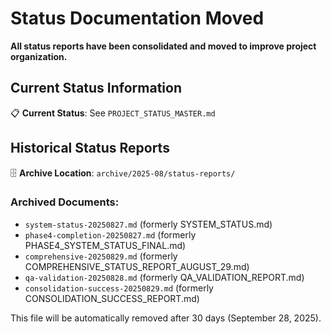 # Status Documentation Moved

**All status reports have been consolidated and moved to improve project organization.**

## Current Status Information
📋 **Current Status**: See `PROJECT_STATUS_MASTER.md`

## Historical Status Reports
🗄️ **Archive Location**: `archive/2025-08/status-reports/`

### Archived Documents:
- `system-status-20250827.md` (formerly SYSTEM_STATUS.md)
- `phase4-completion-20250827.md` (formerly PHASE4_SYSTEM_STATUS_FINAL.md) 
- `comprehensive-20250829.md` (formerly COMPREHENSIVE_STATUS_REPORT_AUGUST_29.md)
- `qa-validation-20250828.md` (formerly QA_VALIDATION_REPORT.md)
- `consolidation-success-20250829.md` (formerly CONSOLIDATION_SUCCESS_REPORT.md)

This file will be automatically removed after 30 days (September 28, 2025).